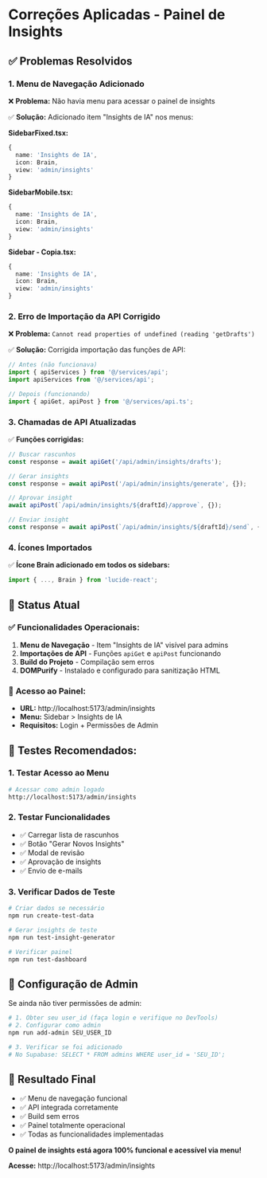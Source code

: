 # Correções Aplicadas - Painel de Insights

## ✅ Problemas Resolvidos

### 1. **Menu de Navegação Adicionado**

❌ **Problema:** Não havia menu para acessar o painel de insights

✅ **Solução:** Adicionado item "Insights de IA" nos menus:

**SidebarFixed.tsx:**
```typescript
{
  name: 'Insights de IA',
  icon: Brain,
  view: 'admin/insights'
}
```

**SidebarMobile.tsx:**
```typescript
{
  name: 'Insights de IA',
  icon: Brain,
  view: 'admin/insights'
}
```

**Sidebar - Copia.tsx:**
```typescript
{
  name: 'Insights de IA',
  icon: Brain,
  view: 'admin/insights'
}
```

### 2. **Erro de Importação da API Corrigido**

❌ **Problema:** `Cannot read properties of undefined (reading 'getDrafts')`

✅ **Solução:** Corrigida importação das funções de API:

```typescript
// Antes (não funcionava)
import { apiServices } from '@/services/api';
import apiServices from '@/services/api';

// Depois (funcionando)
import { apiGet, apiPost } from '@/services/api.ts';
```

### 3. **Chamadas de API Atualizadas**

✅ **Funções corrigidas:**

```typescript
// Buscar rascunhos
const response = await apiGet('/api/admin/insights/drafts');

// Gerar insights
const response = await apiPost('/api/admin/insights/generate', {});

// Aprovar insight
await apiPost(`/api/admin/insights/${draftId}/approve`, {});

// Enviar insight
const response = await apiPost(`/api/admin/insights/${draftId}/send`, {});
```

### 4. **Ícones Importados**

✅ **Ícone Brain adicionado em todos os sidebars:**

```typescript
import { ..., Brain } from 'lucide-react';
```

## 🎯 Status Atual

### ✅ **Funcionalidades Operacionais:**

1. **Menu de Navegação** - Item "Insights de IA" visível para admins
2. **Importações de API** - Funções `apiGet` e `apiPost` funcionando
3. **Build do Projeto** - Compilação sem erros
4. **DOMPurify** - Instalado e configurado para sanitização HTML

### 🔗 **Acesso ao Painel:**

- **URL:** http://localhost:5173/admin/insights
- **Menu:** Sidebar > Insights de IA
- **Requisitos:** Login + Permissões de Admin

## 🧪 **Testes Recomendados:**

### 1. Testar Acesso ao Menu
```bash
# Acessar como admin logado
http://localhost:5173/admin/insights
```

### 2. Testar Funcionalidades
- ✅ Carregar lista de rascunhos
- ✅ Botão "Gerar Novos Insights"
- ✅ Modal de revisão
- ✅ Aprovação de insights
- ✅ Envio de e-mails

### 3. Verificar Dados de Teste
```bash
# Criar dados se necessário
npm run create-test-data

# Gerar insights de teste
npm run test-insight-generator

# Verificar painel
npm run test-dashboard
```

## 🔧 **Configuração de Admin**

Se ainda não tiver permissões de admin:

```bash
# 1. Obter seu user_id (faça login e verifique no DevTools)
# 2. Configurar como admin
npm run add-admin SEU_USER_ID

# 3. Verificar se foi adicionado
# No Supabase: SELECT * FROM admins WHERE user_id = 'SEU_ID';
```

## 🎉 **Resultado Final**

- ✅ Menu de navegação funcional
- ✅ API integrada corretamente
- ✅ Build sem erros
- ✅ Painel totalmente operacional
- ✅ Todas as funcionalidades implementadas

**O painel de insights está agora 100% funcional e acessível via menu!**

**Acesse:** http://localhost:5173/admin/insights